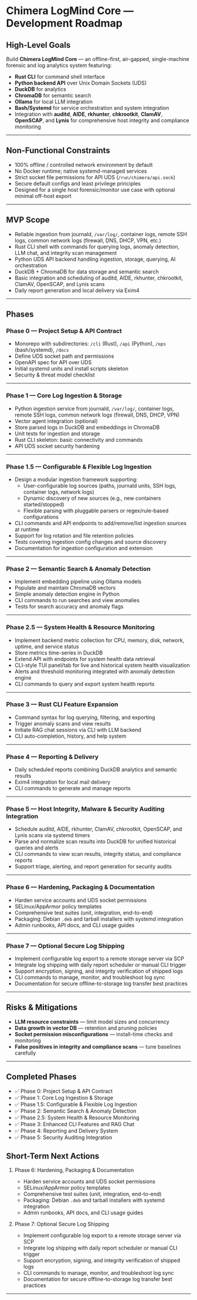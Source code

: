 # Chimera LogMind Core — Development Roadmap

## High-Level Goals
Build **Chimera LogMind Core** — an offline-first, air-gapped, single-machine forensic and log analytics system featuring:  
- **Rust CLI** for command shell interface  
- **Python backend API** over Unix Domain Sockets (UDS)  
- **DuckDB** for analytics  
- **ChromaDB** for semantic search  
- **Ollama** for local LLM integration  
- **Bash/Systemd** for service orchestration and system integration  
- Integration with **auditd**, **AIDE**, **rkhunter**, **chkrootkit**, **ClamAV**, **OpenSCAP**, and **Lynis** for comprehensive host integrity and compliance monitoring  

---

## Non-Functional Constraints
- 100% offline / controlled network environment by default  
- No Docker runtime; native systemd-managed services  
- Strict socket file permissions for API UDS (`/run/chimera/api.sock`)  
- Secure default configs and least privilege principles  
- Designed for a single host forensic/monitor use case with optional minimal off-host export  

---

## MVP Scope
- Reliable ingestion from journald, `/var/log/`, container logs, remote SSH logs, common network logs (firewall, DNS, DHCP, VPN, etc.)  
- Rust CLI shell with commands for querying logs, anomaly detection, LLM chat, and integrity scan management  
- Python UDS API backend handling ingestion, storage, querying, AI orchestration  
- DuckDB + ChromaDB for data storage and semantic search  
- Basic integration and scheduling of auditd, AIDE, rkhunter, chkrootkit, ClamAV, OpenSCAP, and Lynis scans  
- Daily report generation and local delivery via Exim4  

---

## Phases

### Phase 0 — Project Setup & API Contract
- Monorepo with subdirectories: `/cli` (Rust), `/api` (Python), `/ops` (bash/systemd), `/docs`  
- Define UDS socket path and permissions  
- OpenAPI spec for API over UDS  
- Initial systemd units and install scripts skeleton  
- Security & threat model checklist  

---

### Phase 1 — Core Log Ingestion & Storage
- Python ingestion service from journald, `/var/log/`, container logs, remote SSH logs, common network logs (firewall, DNS, DHCP, VPN)  
- Vector agent integration (optional)  
- Store parsed logs in DuckDB and embeddings in ChromaDB  
- Unit tests for ingestion and storage  
- Rust CLI skeleton: basic connectivity and commands  
- API UDS socket security hardening  

---

### Phase 1.5 — Configurable & Flexible Log Ingestion
- Design a modular ingestion framework supporting:  
  - User-configurable log sources (paths, journald units, SSH logs, container logs, network logs)  
  - Dynamic discovery of new sources (e.g., new containers started/stopped)  
  - Flexible parsing with pluggable parsers or regex/rule-based configurations  
- CLI commands and API endpoints to add/remove/list ingestion sources at runtime  
- Support for log rotation and file retention policies  
- Tests covering ingestion config changes and source discovery  
- Documentation for ingestion configuration and extension  

---

### Phase 2 — Semantic Search & Anomaly Detection
- Implement embedding pipeline using Ollama models  
- Populate and maintain ChromaDB vectors  
- Simple anomaly detection engine in Python  
- CLI commands to run searches and view anomalies  
- Tests for search accuracy and anomaly flags  

---

### Phase 2.5 — System Health & Resource Monitoring
- Implement backend metric collection for CPU, memory, disk, network, uptime, and service status  
- Store metrics time-series in DuckDB  
- Extend API with endpoints for system health data retrieval  
- CLI-style TUI panel/tab for live and historical system health visualization  
- Alerts and threshold monitoring integrated with anomaly detection engine  
- CLI commands to query and export system health reports  

---

### Phase 3 — Rust CLI Feature Expansion
- Command syntax for log querying, filtering, and exporting  
- Trigger anomaly scans and view results  
- Initiate RAG chat sessions via CLI with LLM backend  
- CLI auto-completion, history, and help system  

---

### Phase 4 — Reporting & Delivery
- Daily scheduled reports combining DuckDB analytics and semantic results  
- Exim4 integration for local mail delivery  
- CLI commands to generate and manage reports  

---

### Phase 5 — Host Integrity, Malware & Security Auditing Integration
- Schedule auditd, AIDE, rkhunter, ClamAV, chkrootkit, OpenSCAP, and Lynis scans via systemd timers  
- Parse and normalize scan results into DuckDB for unified historical queries and alerts  
- CLI commands to view scan results, integrity status, and compliance reports  
- Support triage, alerting, and report generation for security audits  

---

### Phase 6 — Hardening, Packaging & Documentation
- Harden service accounts and UDS socket permissions  
- SELinux/AppArmor policy templates  
- Comprehensive test suites (unit, integration, end-to-end)  
- Packaging: Debian `.deb` and tarball installers with systemd integration  
- Admin runbooks, API docs, and CLI usage guides  

---

### Phase 7 — Optional Secure Log Shipping
- Implement configurable log export to a remote storage server via SCP  
- Integrate log shipping with daily report scheduler or manual CLI trigger  
- Support encryption, signing, and integrity verification of shipped logs  
- CLI commands to manage, monitor, and troubleshoot log sync  
- Documentation for secure offline-to-storage log transfer best practices  

---

## Risks & Mitigations
- **LLM resource constraints** — limit model sizes and concurrency  
- **Data growth in vector DB** — retention and pruning policies  
- **Socket permission misconfigurations** — install-time checks and monitoring  
- **False positives in integrity and compliance scans** — tune baselines carefully  

---

## Completed Phases
- ✅ Phase 0: Project Setup & API Contract
- ✅ Phase 1: Core Log Ingestion & Storage  
- ✅ Phase 1.5: Configurable & Flexible Log Ingestion
- ✅ Phase 2: Semantic Search & Anomaly Detection
- ✅ Phase 2.5: System Health & Resource Monitoring
- ✅ Phase 3: Enhanced CLI Features and RAG Chat
- ✅ Phase 4: Reporting and Delivery System
- ✅ Phase 5: Security Auditing Integration

## Short-Term Next Actions
1. Phase 6: Hardening, Packaging & Documentation
   - Harden service accounts and UDS socket permissions
   - SELinux/AppArmor policy templates
   - Comprehensive test suites (unit, integration, end-to-end)
   - Packaging: Debian `.deb` and tarball installers with systemd integration
   - Admin runbooks, API docs, and CLI usage guides

2. Phase 7: Optional Secure Log Shipping
   - Implement configurable log export to a remote storage server via SCP
   - Integrate log shipping with daily report scheduler or manual CLI trigger
   - Support encryption, signing, and integrity verification of shipped logs
   - CLI commands to manage, monitor, and troubleshoot log sync
   - Documentation for secure offline-to-storage log transfer best practices  

---
